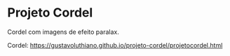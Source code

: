 # Projeto Cordel

Cordel com imagens de efeito paralax.

Cordel: https://gustavoluthiano.github.io/projeto-cordel/projetocordel.html
 
